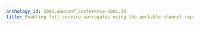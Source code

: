 ```yaml
---
anthology_id: 2001.wwwconf_conference-2001.39
title: Enabling full service surrogates using the portable channel representation
---
```

